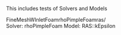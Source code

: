 This includes tests of Solvers and Models

FineMeshWInletFoamrhoPimpleFoamras/  
Solver: rhoPimpleFoam
Model: RAS::kEpsilon

